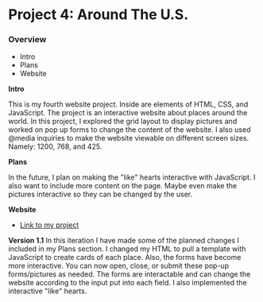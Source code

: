 # Project 4: Around The U.S.

### Overview

* Intro
* Plans
* Website

**Intro**

This is my fourth website project. Inside are elements of HTML, CSS, and JavaScript. The project is an interactive website about places around the world. In this project, I explored the grid layout to display pictures and worked on pop up forms to change the content of the website. I also used @media inquiries to make the website viewable on different screen sizes. Namely: 1200, 768, and 425.

**Plans**

In the future, I plan on making the "like" hearts interactive with JavaScript. I also want to include more content on the page. Maybe even make the pictures interactive so they can be changed by the user.

**Website**

* [Link to my project](https://enchansea.github.io/web_project_4/)

**Version 1.1**
In this iteration I have made some of the planned changes I included in my Plans section. I changed my HTML to pull a template with JavaScript to create cards of each place. Also, the forms have become more interactive. You can now open, close, or submit these pop-up forms/pictures as needed. The forms are interactable and can change the website according to the input put into each field. I also implemented the interactive "like" hearts.
